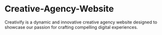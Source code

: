 # Creative-Agency-Website
Creativify is a dynamic and innovative creative agency website designed to showcase our passion for crafting compelling digital experiences. 
